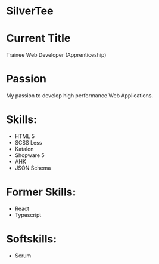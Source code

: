 # SilverTee


# Current Title
Trainee Web Developer (Apprenticeship)


# Passion
My passion to develop high performance Web Applications.

# Skills:
- HTML 5
- SCSS Less
- Katalon
- Shopware 5
- AHK
- JSON Schema

# Former Skills:
- React
- Typescript


# Softskills:
- Scrum
